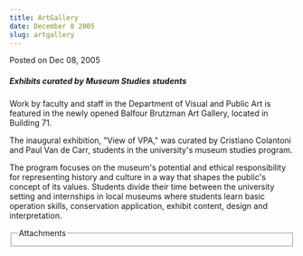 ```yaml
---
title: ArtGallery
date: December 8 2005
slug: artgallery
---
```


 
<span class="date">Posted on Dec 08, 2005 </span>
<h5>Exhibits curated by Museum Studies students</h5>
<p>
  Work by faculty and staff in the Department of Visual and Public Art is
  featured in the newly opened Balfour Brutzman Art Gallery, located in Building
  71.
</p>
<p>
  The inaugural exhibition, &quot;View of VPA,&quot; was curated by Cristiano
  Colantoni and Paul Van de Carr, students in the university&apos;s museum
  studies program.
</p>
<p>
  The program focuses on the museum&apos;s potential and ethical responsibility
  for representing history and culture in a way that shapes the public&apos;s
  concept of its values. Students divide their time between the university
  setting and internships in local museums where students learn basic operation
  skills, conservation application, exhibit content, design and interpretation.
</p>
<fieldset class="fieldgroup group-attachments">
  <legend>Attachments</legend>
  <div class="field field-type-emvideo field-field-attach-video">
    <div class="field-items">
      <div class="field-item odd">
        <div class="emvideo emvideo-video emvideo-" />
      </div>
    </div>
  </div>
</fieldset>
 
